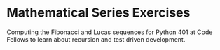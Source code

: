 # Mathematical Series Exercises

Computing the Fibonacci and Lucas sequences for Python 401 at Code
Fellows to learn about recursion and test driven development.
